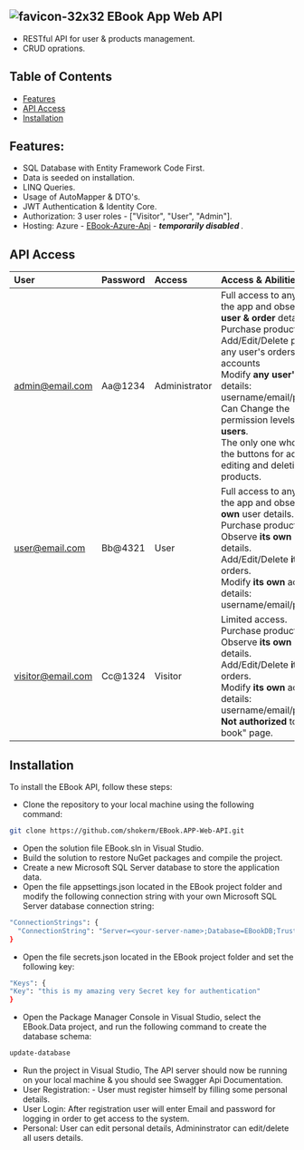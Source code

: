 ## ![favicon-32x32](https://github.com/shokerm/EBook.APP-Web-API/assets/96984377/c0e6f574-5459-4839-a274-967ee5732692) EBook App Web API 
- RESTful API for user & products management.
- CRUD oprations.

## Table of Contents

- [Features](#features)
- [API Access](#api-access)
- [Installation](#installation)



## Features:
- SQL Database with Entity Framework Code First.
- Data is seeded on installation.
- LINQ Queries.
- Usage of AutoMapper & DTO's.
- JWT Authentication & Identity Core.
- Authorization: 3 user roles - ["Visitor", "User", "Admin"].
- Hosting: Azure - [EBook-Azure-Api](https://ebookapi20230627230225.azurewebsites.net/swagger) - <em><strong> temporarily disabled </strong></em>.



## API Access
| User              | Password                   | Access       |  Access & Abilities           |        
| :---------------  | :------------------------- | :----------- | :-----------
| admin@email.com   | Aa@1234                    | Administrator|  Full access to any page in the app and observe <strong>any user & order</strong> details.<br> Purchase products.<br>Add/Edit/Delete products, any user's orders and accounts <br> Modify <strong>any user's</strong> account details: username/email/password.<br> Can Change the permission levels of <strong>all users</strong>.<br>The only one who can see the buttons for adding, editing and deleting products.|
| user@email.com    | Bb@4321                    | User         |Full access to any page in the app and observe <strong>its own</strong> user details.<br> Purchase products.<br>Observe <strong>its own</strong> user details.<br>Add/Edit/Delete <strong>its own</strong> orders.<br> Modify <strong>its own</strong> account's details:  username/email/password. |
| visitor@email.com | Cc@1324                    | Visitor      |Limited access.<br> Purchase products. <br> Observe <strong>its own</strong> user details.<br>Add/Edit/Delete <strong>its own</strong> orders.<br> Modify <strong>its own</strong> account's details: username/email/password.<br><strong>Not authorized</strong> to see "my book" page. |

## Installation

To install the EBook API, follow these steps:
- Clone the repository to your local machine using the following command:
```bash
git clone https://github.com/shokerm/EBook.APP-Web-API.git
```
- Open the solution file EBook.sln in Visual Studio.
- Build the solution to restore NuGet packages and compile the project.
- Create a new Microsoft SQL Server database to store the application data.
- Open the file appsettings.json located in the EBook project folder and modify the following connection string with your own Microsoft SQL Server database connection string:
```bash
"ConnectionStrings": {
  "ConnectionString": "Server=<your-server-name>;Database=EBookDB;Trusted_Connection = True;TrustServerCertificate= True;"
}
```
- Open the file secrets.json located in the EBook project folder and set the following key:
```bash
"Keys": {
"Key": "this is my amazing very Secret key for authentication"
}
```

- Open the Package Manager Console in Visual Studio, select the EBook.Data project, and run the following command to create the database schema:
```bash
update-database
```
- Run the project in Visual Studio, The API server should now be running on your local machine & you should see Swagger Api Documentation.
- User Registration: - User must register himself by filling some personal details.
- User Login: After registration user will enter Email and password for logging in order to get access to the system.
- Personal: User can edit personal details, Admininstrator can edit/delete all users details.

  

